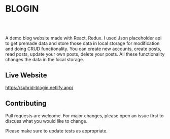 <h1>BLOGIN</h1>
<div>
  <img src="" />
</div>
</br></br>
<p>A demo blog website made with React, Redux. I used Json placeholder api to get premade data and store those data in local storage for modification and doing CRUD functionality. You can create new accounts, create posts, read posts, update your own posts, delete your posts. All these functionality changes the data in the local storage.</p>

## Live Website

https://suhrid-blogin.netlify.app/

## Contributing

Pull requests are welcome. For major changes, please open an issue first to discuss what you would like to change.

Please make sure to update tests as appropriate.
